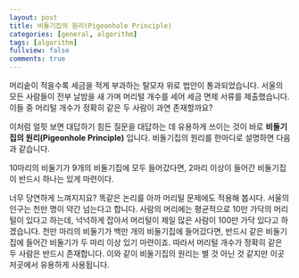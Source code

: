 ```yaml
---
layout: post
title: 비둘기집의 원리(Pigeonhole Principle)
categories: [general, algorithm]
tags: [algorithm]
fullview: false
comments: true
---
```


 머리숱이 적을수록 세금을 적게 부과하는 탈모자 위로 법안이 통과되었습니다. 서울의 모든 사람들이 전부 날밤을 새 가며 머리털 개수를 세어 세금 면제 서류를 제출했습니다. 이들 중 머리털 개수가 정확히 같은 두 사람이 과연 존재할까요?

 이처럼 얼핏 보면 대답하기 힘든 질문을 대답하는 데 유용하게 쓰이는 것이 바로 **비둘기집의 원리(Pigeonhole Principle)** 입니다. 비둘기집의 원리를 한마디로 설명하면 다음과 같습니다.

10마리의 비둘기가 9개의 비둘기집에 모두 들어갔다면, 2마리 이상이 들어간 비둘기집이 반드시 하나는 있게 마련이다.

 너무 당연하게 느껴지지요? 똑같은 논리를 아까 머리털 문제에도 적용해 봅시다. 서울의 인구는 천만 명이 약간 넘는다고 합니다. 사람의 머리에는 평균적으로 10만 가닥의 머리털이 있다고 하는데, 넉넉하게 잡아서 머리털이 제일 많은 사람이 100만 가닥 있다고 하겠습니다. 천만 마리의 비둘기가 백만 개의 비둘기집에 들어갔다면, 반드시 같은 비둘기집에 들어간 비둘기가 두 마리 이상 있기 마련이죠. 따라서 머리털 개수가 정확히 같은 두 사람은 반드시 존재합니다. 이와 같이 비둘기집의 원리는 별 것 아닌 것 같지만 이곳저곳에서 유용하게 사용됩니다.

